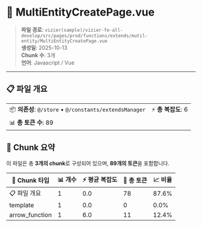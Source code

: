 # 📄 MultiEntityCreatePage.vue

> **파일 경로**: `vizier(sample)/vizier-fe-all-develop/src/pages/prod/functions/extends/mutil-entity/MultiEntityCreatePage.vue`  
> **생성일**: 2025-10-13  
> **Chunk 수**: 3개  
> **언어**: Javascript / Vue
---


## 📋 파일 개요

| | |
|--|--|
| 📦 **의존성**: `@/store` • `@/constants/extendsManager` | ⚡ **총 복잡도**: 6 |
| 📊 **총 토큰 수**: 89 |  |






## 🧩 Chunk 요약

이 파일은 총 **3개의 chunk**로 구성되어 있으며, **89개의 토큰**을 포함합니다.

| 🧩 Chunk 타입 | 📊 개수 | ⚡ 평균 복잡도 | 📝 총 토큰 | 📈 비율 |
|---------------|--------|-------------|----------|--------|
| 📋 파일 개요 | 1 | 0.0 | 78 | 87.6% |
| template | 1 | 0.0 | 0 | 0.0% |
| arrow_function | 1 | 6.0 | 11 | 12.4% |

